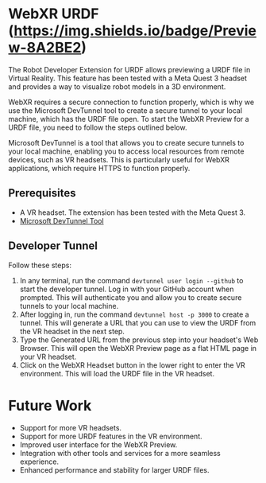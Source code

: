 # WebXR URDF (https://img.shields.io/badge/Preview-8A2BE2)

The Robot Developer Extension for URDF allows previewing a URDF file in Virtual Reality. This feature has been tested with a Meta Quest 3 headset and provides a way to visualize robot models in a 3D environment. 

WebXR requires a secure connection to function properly, which is why we use the Microsoft DevTunnel tool to create a secure tunnel to your local machine, which has the URDF file open. To start the WebXR Preview for a URDF file, you need to follow the steps outlined below.

Microsoft DevTunnel is a tool that allows you to create secure tunnels to your local machine, enabling you to access local resources from remote devices, such as VR headsets. This is particularly useful for WebXR applications, which require HTTPS to function properly.

## Prerequisites

- A VR headset. The extension has been tested with the Meta Quest 3.
- [Microsoft DevTunnel Tool](https://learn.microsoft.com/en-us/azure/developer/dev-tunnels/get-started)

## Developer Tunnel

Follow these steps:

1. In any terminal, run the command `devtunnel user login --github` to start the developer tunnel. Log in with your GitHub account when prompted. This will authenticate you and allow you to create secure tunnels to your local machine.
2. After logging in, run the command `devtunnel host -p 3000` to create a tunnel.  This will generate a URL that you can use to view the URDF from the VR headset in the next step.
3. Type the Generated URL from the previous step into your headset's Web Browser. This will open the WebXR Preview page as a flat HTML page in your VR headset.
4. Click on the WebXR Headset button in the lower right to enter the VR environment. This will load the URDF file in the VR headset.

# Future Work
- Support for more VR headsets.
- Support for more URDF features in the VR environment.
- Improved user interface for the WebXR Preview.
- Integration with other tools and services for a more seamless experience.
- Enhanced performance and stability for larger URDF files.
